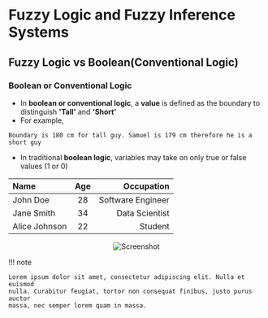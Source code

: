 # Fuzzy Logic and Fuzzy Inference Systems 
## Fuzzy Logic vs Boolean(Conventional Logic)

### Boolean or Conventional Logic 
+ In **boolean or conventional logic**, a **value** is defined as the boundary to distinguish **'Tall'** and **'Short'**
+ For example,
```plaintext
Boundary is 180 cm for tall guy. Samuel is 179 cm therefore he is a short guy
```
+ In traditional **boolean logic**, variables may take on only true or false values (1 or 0)

| Name           | Age | Occupation     |
|:---------------|:---:|---------------:|
| John Doe       | 28  | Software Engineer |
| Jane Smith     | 34  | Data Scientist |
| Alice Johnson  | 22  | Student        |

<div style="text-align: center;">
    <img src="https://raw.githubusercontent.com/JoshuaOhYQ/etc2073/de348553eab04b04f6f8f11fdfbed575e9680b41/Screenshot%202025-02-22%20105839.png" alt="Screenshot" style="display: inline-block;">
</div>

!!! note

    Lorem ipsum dolor sit amet, consectetur adipiscing elit. Nulla et euismod
    nulla. Curabitur feugiat, tortor non consequat finibus, justo purus auctor
    massa, nec semper lorem quam in massa.



